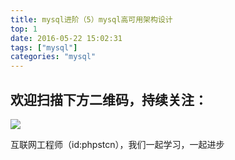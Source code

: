 ```yaml
---
title: mysql进阶（5）mysql高可用架构设计
top: 1
date: 2016-05-22 15:02:31
tags: ["mysql"]
categories: "mysql"
---
```



## 欢迎扫描下方二维码，持续关注：
![](https://ww1.sinaimg.cn/large/a616b9a4gy1g4xzv954a4j20760763yo.jpg)

互联网工程师（id:phpstcn），我们一起学习，一起进步